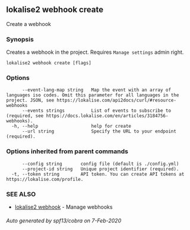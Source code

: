 ## lokalise2 webhook create

Create a webhook

### Synopsis

Creates a webhook in the project. Requires `Manage settings` admin right.

```
lokalise2 webhook create [flags]
```

### Options

```
      --event-lang-map string   Map the event with an array of languages iso codes. Omit this parameter for all languages in the project. JSON, see https://lokalise.com/api2docs/curl/#resource-webhooks
      --events strings          List of events to subscribe to (required, see https://docs.lokalise.com/en/articles/3184756-webhooks).
  -h, --help                    help for create
      --url string              Specify the URL to your endpoint (required).
```

### Options inherited from parent commands

```
      --config string       config file (default is ./config.yml)
      --project-id string   Unique project identifier (required).
  -t, --token string        API token. You can create API tokens at https://lokalise.com/profile.
```

### SEE ALSO

* [lokalise2 webhook](lokalise2_webhook.md)	 - Manage webhooks

###### Auto generated by spf13/cobra on 7-Feb-2020

